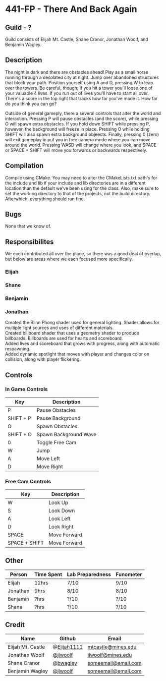 # 441-FP - There And Back Again
## Guild - ?

Guild consists of Elijah Mt. Castle, Shane Cranor, Jonathan Woolf, and Benjamin Wagley.

## Description

The night is dark and there are obstacles ahead! Play as a small horse running through a desolated city at night. Jump over abandoned structures that block your path. Position yourself using A and D, pressing W to leap over the towers. Be careful, though; if you hit a tower you'll loose one of your valuable 4 lives. If you run out of lives you'll have to start all over. There's a score in the top right that tracks how far you've made it. How far do you think you can go?

Outside of general gameply, there a several controls that alter the world and interaction. Pressing P will pause obstacles (and the score), while pressing O will spawn extra obstacles. If you hold down SHIFT while pressing P, however, the background will freeze in place. Pressing O while holding SHIFT will also spawn extra background objeects. Finally, pressing 0 (zero) will exit gameplay in put you in free camera mode where you can move around the world. Pressing WASD will change where you look, and SPACE or SPACE + SHIFT will move you forwards or backwards respectively.

## Compilation

Compile using CMake. You may need to alter the CMakeLists.txt path's for the include and lib if your include and lib directories are in a different location than the default we've been using for the class. Also, make sure to set the working directory to that of the projects, not the build directory. Afterwhich, everything should run fine.

## Bugs
None that we know of.

## Responsibilites
We each contributed all over the place, so there was a good deal of overlap, but below are areas where we each focused more specifically.
### Elijah
### Shane
### Benjamin
### Jonathan
Created the Blinn Phong shader used for general lighting. Shader allows for multiple light sources and uses of different materials. \
Created billboard shader that uses a geometry shader to produce billboards. Billboards are used for hearts and scoreboard. \
Added lives and scoreboard that grows with progress, along with automatic respawning. \
Added dynamic spotlight that moves with player and changes color on collision, along with player flickering.

## Controls
### In Game Controls
| Key       | Description           |
| --------- | --------------------- |
| P         | Pause Obstacles       |
| SHIFT + P | Pause Background      |
| O         | Spawn Obstacles       |
| SHIFT + O | Spawn Background Wave |
| 0         | Toggle Free Cam       |
| W         | Jump                  |
| A         | Move Left             |
| D         | Move Right            |

### Free Cam Controls
| Key           | Description  |
| ------------- | ------------ |
| W             | Look Up      |
| S             | Look Down    |
| A             | Look Left    |
| D             | Look Right   |
| SPACE         | Move Forward |
| SPACE + SHIFT | Move Forward |

## Other
| Person   | Time Spent | Lab Preparedness | Funometer |
| -------- | ---------- | ---------------- | --------- |
| Elijah   | 12hrs       | 7/10            | 9/10      |
| Jonathan | 9hrs       | 8/10             | 8/10      |
| Benjamin | ?hrs       | ?/10             | ?/10      |
| Shane    | ?hrs       | ?/10             | ?/10      |

## Credit
| Name              | Github                                       | Email               |
| ----------------- | -------------------------------------------- | ------------------- |
| Elijah Mt. Castle | @[Elijah1111](https://github.com/Elijah1111) | mtcastle@mines.edu  |
| Jonathan Woolf    | @[jlwoolf](https://github.com/jlwoolf)       | jlwoolf@mines.edu   |
| Shane Cranor      | @[bwagley](https://github.com/bwagley)       | someemail@email.com |
| Benjamin Wagley   | @[jlwoolf](https://github.com/jlwoolf)       | someemail@email.com |




